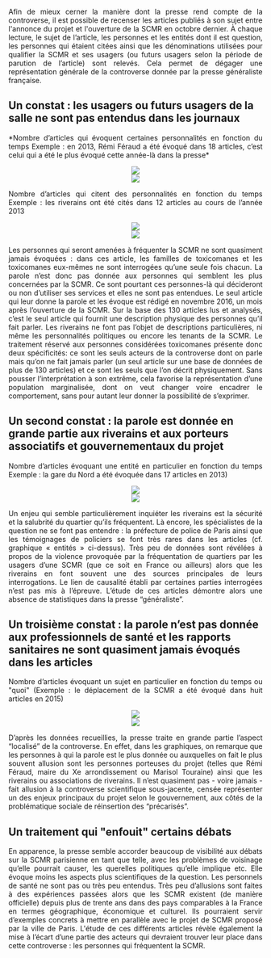 <p align= "justify">Afin de mieux cerner la manière dont la presse rend compte de la controverse, il est possible de recenser les articles publiés à son sujet entre l'annonce du projet et l'ouverture de la SCMR en octobre dernier. À chaque lecture, le sujet de l’article, les personnes et les entités dont il est question, les personnes qui étaient citées ainsi que les dénominations utilisées pour qualifier la SCMR et ses usagers (ou futurs usagers selon la période de parution de l’article) sont relevés. Cela permet de dégager une représentation générale de la controverse donnée par la presse généraliste française.</p>

## Un constat : les usagers ou futurs usagers de la salle ne sont pas entendus dans les journaux

<p align= "justify"> *Nombre d’articles qui évoquent certaines personnalités en fonction du temps
Exemple : en 2013, Rémi Féraud a été évoqué dans 18 articles, c’est celui qui a été le plus évoqué cette année-là dans la presse* </p>

<div style="text-align:center"><img src ="https://github.com/controverses/scmrparis10e/blob/master/graphique-qui.png" /></div>
<div style="text-align:center"><img src ="https://github.com/controverses/scmrparis10e/blob/master/graphique-qui.png" /></div>

<p align= "justify">Nombre d’articles qui citent des personnalités en fonction du temps 
Exemple : les riverains ont été cités dans 12 articles au cours de l’année 2013</p>

<div style="text-align:center"><img src ="https://github.com/controverses/scmrparis10e/blob/master/Capture%20d’écran%202017-05-03%20à%2016.54.18.png" /></div>
<div style="text-align:center"><img src ="https://github.com/controverses/scmrparis10e/blob/master/Capture%20d’écran%202017-05-03%20à%2016.54.18.png" /></div>

<p align= "justify">Les personnes qui seront amenées à fréquenter la SCMR ne sont quasiment jamais évoquées : dans ces article, les familles de toxicomanes et les toxicomanes eux-mêmes ne sont interrogées qu’une seule fois chacun. La parole n’est donc pas donnée aux personnes qui semblent les plus concernées par la SCMR. Ce sont pourtant ces personnes-là qui décideront ou non d’utiliser ses services et elles ne sont pas entendues. Le seul article qui leur donne la parole et les évoque est rédigé en novembre 2016, un mois après l’ouverture de la SCMR. Sur la base des 130 articles lus et analysés, c’est le seul article qui fournit une description physique des personnes qu’il fait parler. Les riverains ne font pas l’objet de descriptions particulières, ni même les personnalités politiques ou encore les tenants de la SCMR. Le traitement réservé aux personnes considérées toxicomanes présente donc deux spécificités: ce sont les seuls acteurs de la controverse dont on parle mais qu’on ne fait jamais parler (un seul article sur une base de données de plus de 130 articles) et ce sont les seuls que l’on décrit physiquement. Sans pousser l’interprétation à son extrême, cela favorise la représentation d’une population marginalisée, dont on veut changer voire encadrer le comportement, sans pour autant leur donner la possibilité de s’exprimer.</p>

## Un second constat : la parole est donnée en grande partie aux riverains et aux porteurs associatifs et gouvernementaux du projet

<p align= "justify">Nombre d’articles évoquant une entité en particulier en fonction du temps
Exemple : la gare du Nord a été évoquée dans 17 articles en 2013)</p>

<div style="text-align:center"><img src ="https://github.com/controverses/scmrparis10e/blob/master/graphique-entites.png" /></div>
<div style="text-align:center"><img src ="https://github.com/controverses/scmrparis10e/blob/master/graphique-entites.png" /></div>

<p align= "justify">Un enjeu qui semble particulièrement inquiéter les riverains est la sécurité et la salubrité du quartier qu’ils fréquentent. Là encore, les spécialistes de la question ne se font pas entendre : la préfecture de police de Paris ainsi que les témoignages de policiers se font très rares dans les articles (cf. graphique « entités » ci-dessus). Très peu de données sont révélées à propos de la violence provoquée par la fréquentation de quartiers par les usagers d’une SCMR (que ce soit en France ou ailleurs) alors que les riverains en font souvent une des sources principales de leurs interrogations. Le lien de causalité établi par certaines parties interrogées n’est pas mis à l’épreuve. L’étude de ces articles démontre alors une absence de statistiques dans la presse “généraliste”.</p>

## Un troisième constat : la parole n’est pas donnée aux professionnels de santé et les rapports sanitaires ne sont quasiment jamais évoqués dans les articles

<p align= "justify">Nombre d’articles évoquant un sujet en particulier en fonction du temps ou "quoi" 
(Exemple : le déplacement de la SCMR a été évoqué dans huit articles en 2015)</p>

<div style="text-align:center"><img src ="https://github.com/controverses/scmrparis10e/blob/master/graphique-quoi.png" /></div>
<div style="text-align:center"><img src ="https://github.com/controverses/scmrparis10e/blob/master/legende-quoi.png" /></div>

<p align= "justify">D’après les données recueillies, la presse traite en grande partie l’aspect “localisé” de la controverse. En effet, dans les graphiques, on remarque que les personnes à qui la parole est le plus donnée ou auxquelles on fait le plus souvent allusion sont les personnes porteuses du projet (telles que Rémi Féraud, maire du Xe arrondissement ou Marisol Touraine) ainsi que les riverains ou associations de riverains. Il n’est quasiment pas - voire jamais - fait allusion à la controverse scientifique sous-jacente, censée représenter un des enjeux principaux du projet selon le gouvernement, aux côtés de la problématique sociale de réinsertion des “précarisés”.</p>

## Un traitement qui "enfouit" certains débats

<p align= "justify">En apparence, la presse semble accorder beaucoup de visibilité aux débats sur la SCMR parisienne en tant que telle, avec les problèmes de voisinage qu’elle pourrait causer, les querelles politiques qu’elle implique etc. Elle évoque moins les aspects plus scientifiques de la question. Les personnels de santé ne sont pas ou très peu entendus. Très peu d’allusions sont faites à des expériences passées alors que les SCMR existent (de manière officielle) depuis plus de trente ans dans des pays comparables à la France en termes géographique, économique et culturel. Ils pourraient servir d’exemples concrets à mettre en parallèle avec le projet de SCMR proposé par la ville de Paris. L'étude de ces différents articles révèle également la mise à l’écart d’une partie des acteurs qui devraient trouver leur place dans cette controverse : les personnes qui fréquentent la SCMR.</p>


